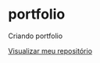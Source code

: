 # portfolio
Criando portfolio

<a href="https://github.com/rodrigoafonsobarboza/portfolio.git/">Visualizar meu repositório</a>
